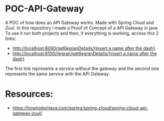 # POC-API-Gateway
<p>
A POC of how does an API Gateway works. Made with Spring Cloud and Zuul.
In this repository i made a Proof of Concept of a API Gateway in java.
To use it run both projects and then, if everything is working, access this 2 links:

<ul>
<li>
<a href="http://localhost:8090/getIlegranDetails/Octavio">http://localhost:8090/getIlegranDetails/{insert a name after the dash}</a>
</li>
<li>
<a href="http://localhost:8100/ilegran/getIlegranDetails/Octavio">http://localhost:8100/ilegran/getIlegranDetails/{insert a name after the dash}</a>
</li>
</ul>
</p>
<p>
The first link represents a service without the gateway and the second one represents the same service with the API Gateway.
</p>


# Resources:
<ul>
<li>
<a href="https://howtodoinjava.com/spring/spring-cloud/spring-cloud-api-gateway-zuul/">https://howtodoinjava.com/spring/spring-cloud/spring-cloud-api-gateway-zuul/</a>
</li>
</ul>

